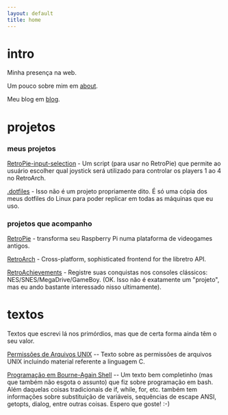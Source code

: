 ```yaml
---
layout: default
title: home
---
```

# intro
Minha presença na web.

Um pouco sobre mim em [about](/about).

Meu blog em [blog](/blog).

# projetos

### meus projetos

[RetroPie-input-selection](https://github.com/meleu/RetroPie-input-selection) - Um script (para usar no RetroPie) que
permite ao usuário escolher qual joystick será utilizado para controlar os players 1 ao 4 no RetroArch.

[.dotfiles](https://github.com/meleu/.dotfiles) - Isso não é um projeto propriamente dito. É só uma cópia dos meus
dotfiles do Linux para poder replicar em todas as máquinas que eu uso.

### projetos que acompanho
[RetroPie](http://retropie.org.uk/) - transforma seu Raspberry Pi numa plataforma de videogames antigos.

[RetroArch](https://github.com/libretro/RetroArch) - Cross-platform, sophisticated frontend for the libretro API.

[RetroAchievements](http://retroachievements.org) - Registre suas conquistas nos consoles clássicos:
NES/SNES/MegaDrive/GameBoy. (OK. Isso não é exatamente um "projeto", mas eu ando bastante interessado nisso ultimamente).

# textos
Textos que escrevi lá nos primórdios, mas que de certa forma ainda têm o seu valor.

[Permissões de Arquivos UNIX](https://raw.githubusercontent.com/meleu/meleu.github.io/master/txts/permissoes.txt) -- Texto
sobre as permissões de arquivos UNIX incluindo material referente a linguagem C.

[Programação em Bourne-Again Shell](https://raw.githubusercontent.com/meleu/meleu.github.io/master/txts/bashscripting.txt) -- Um
texto bem completinho (mas que também não esgota o assunto) que fiz sobre programação em bash. Além daquelas coisas
tradicionais de if, while, for, etc. também tem informações sobre substituição de variáveis, sequências de escape ANSI,
getopts, dialog, entre outras coisas. Espero que goste! :-)
